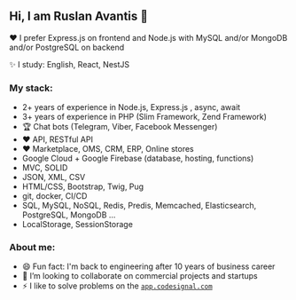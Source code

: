 ## Hi, I am Ruslan Avantis 👋
❤️ I prefer Express.js on frontend and Node.js with MySQL and/or MongoDB and/or PostgreSQL on backend

✨ I study: English, React, NestJS

### My stack:
- 2+ years of experience in Node.js, Express.js , async, await
- 3+ years of experience in PHP (Slim Framework, Zend Framework)
- 🏆 Chat bots (Telegram, Viber, Facebook Messenger)
- ❤️ API, RESTful API
- ❤️ Marketplace, OMS, CRM, ERP, Online stores
- Google Cloud + Google Firebase (database, hosting, functions)
- MVC, SOLID
- JSON, XML, CSV
- HTML/CSS, Bootstrap, Twig, Pug
- git, docker, CI/CD
- SQL, MySQL, NoSQL, Redis, Predis, Memcached, Elasticsearch, PostgreSQL, MongoDB ...
- LocalStorage, SessionStorage

### About me:
- 😄 Fun fact: I'm back to engineering after 10 years of business career
- 🔭 I’m looking to collaborate on commercial projects and startups
- ⚡ I like to solve problems on the [`app.codesignal.com`](https://app.codesignal.com/profile/joomimart_k)
